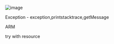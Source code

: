 ![image](https://user-images.githubusercontent.com/55741060/218965719-e627e641-ec87-4101-a967-bef42b460ca2.png)

Exception - exception,printstacktrace,getMessage

ARM

try with resource
